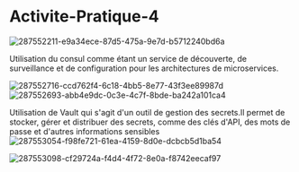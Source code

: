 # Activite-Pratique-4
![287552211-e9a34ece-87d5-475a-9e7d-b5712240bd6a](https://github.com/yassine6996/Activite-Pratique-4/assets/75941098/c1cde450-400e-47ba-8b67-008849cdb610)

Utilisation du consul comme étant un service de découverte, de surveillance et de configuration pour les architectures de microservices. 

![287552716-ccd762f4-6c18-4bb5-8e77-43f3ee89987d](https://github.com/yassine6996/Activite-Pratique-4/assets/75941098/3f10fbaf-9d11-4d10-adf6-9b4a715ae26e)
![287552693-abb4e9dc-0c3e-4c7f-8bde-ba242a101ca4](https://github.com/yassine6996/Activite-Pratique-4/assets/75941098/798da0e7-83cf-4767-9a03-27cbdefb2423)

Utilisation de Vault qui s'agit d'un outil de gestion des secrets.Il permet de stocker, gérer et distribuer des secrets, comme des clés d'API, des mots de passe et d'autres informations sensibles
![287553054-f98fe721-61ea-4159-8d0e-dcbcb5d1ba54](https://github.com/yassine6996/Activite-Pratique-4/assets/75941098/5c1961f0-80cb-4d67-8554-6acccfadcf4a)


![287553098-cf29724a-f4d4-4f72-8e0a-f8742eecaf97](https://github.com/yassine6996/Activite-Pratique-4/assets/75941098/4b81cb22-add3-40e5-b766-b8c5208ab099)
